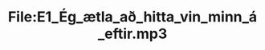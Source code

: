 ---
title: File:E1_Ég_ætla_að_hitta_vin_minn_á_eftir.mp3
recording of: Ég ætla að hitta vin minn á eftir.
reading speed: slow
speaker: E
license: CC0
---